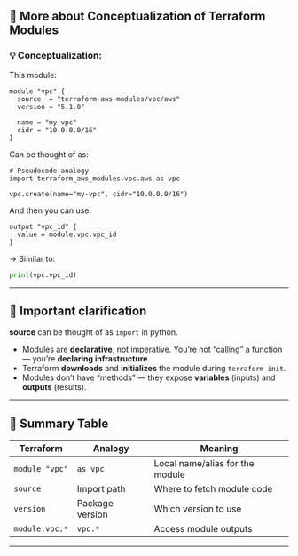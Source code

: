 ## 🧩 More about Conceptualization of Terraform Modules

### 💡 Conceptualization:

This module:

```hcl
module "vpc" {
  source  = "terraform-aws-modules/vpc/aws"
  version = "5.1.0"

  name = "my-vpc"
  cidr = "10.0.0.0/16"
}
```

Can be thought of as:

```pseudo
# Pseudocode analogy
import terraform_aws_modules.vpc.aws as vpc

vpc.create(name="my-vpc", cidr="10.0.0.0/16")
```

And then you can use:

```hcl
output "vpc_id" {
  value = module.vpc.vpc_id
}
```

→ Similar to:

```python
print(vpc.vpc_id)
```

---

## 🧠 Important clarification
**source** can be thought of as `import` in python.
* Modules are **declarative**, not imperative.
  You’re not “calling” a function — you’re **declaring infrastructure**.
* Terraform **downloads** and **initializes** the module during `terraform init`.
* Modules don’t have “methods” — they expose **variables** (inputs) and **outputs** (results).

---

## 🧱 Summary Table

| Terraform      | Analogy         | Meaning                         |
| -------------- | --------------- | ------------------------------- |
| `module "vpc"` | `as vpc`        | Local name/alias for the module |
| `source`       | Import path     | Where to fetch module code      |
| `version`      | Package version | Which version to use            |
| `module.vpc.*` | `vpc.*`         | Access module outputs           |

---


